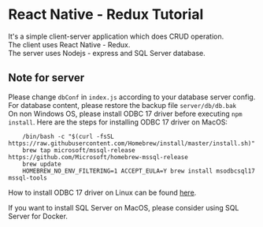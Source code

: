 # React Native - Redux Tutorial
It's a simple client-server application which does CRUD operation.   
The client uses React Native - Redux.   
The server uses Nodejs - express and SQL Server database.   

## Note for server
Please change `dbConf` in `index.js` according to your database server config.
For database content, please restore the backup file `server/db/db.bak`  
On non Windows OS, please install ODBC 17 driver before executing `npm install`. Here are the steps for installing ODBC 17 driver on MacOS:

        /bin/bash -c "$(curl -fsSL https://raw.githubusercontent.com/Homebrew/install/master/install.sh)"
        brew tap microsoft/mssql-release https://github.com/Microsoft/homebrew-mssql-release
        brew update
        HOMEBREW_NO_ENV_FILTERING=1 ACCEPT_EULA=Y brew install msodbcsql17 mssql-tools

How to install ODBC 17 driver on Linux can be found [here](https://docs.microsoft.com/en-us/sql/connect/odbc/linux-mac/installing-the-microsoft-odbc-driver-for-sql-server?view=sql-server-ver15#17).   
   
If you want to install SQL Server on MacOS, please consider using SQL Server for Docker.